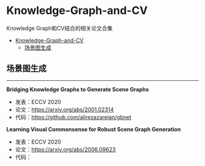 # Knowledge-Graph-and-CV

Knowledge Graph和CV结合的相关论文合集

- [Knowledge-Graph-and-CV](#knowledge-graph-and-cv)
  * [场景图生成](#-----)

## 场景图生成

***

**Bridging Knowledge Graphs to Generate Scene Graphs**

* 发表：ECCV 2020
* 论文：https://arxiv.org/abs/2001.02314
* 代码：https://github.com/alirezazareian/gbnet

**Learning Visual Commonsense for Robust Scene Graph Generation**

* 发表：ECCV 2020
* 论文：https://arxiv.org/abs/2006.09623
* 代码：